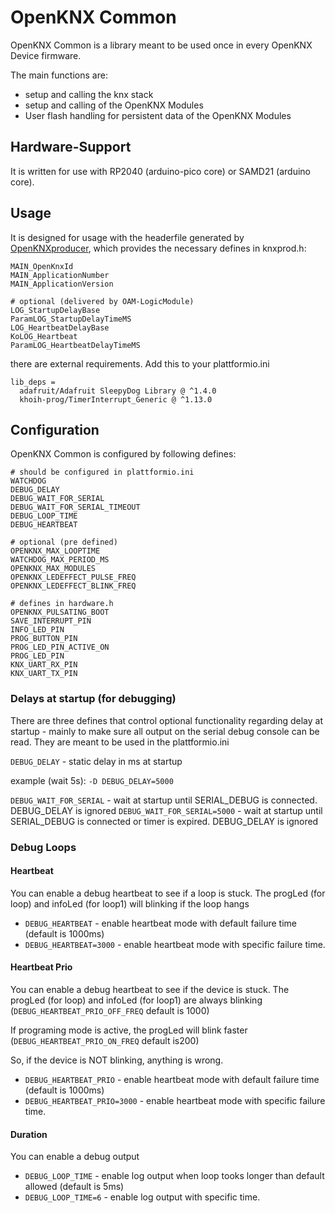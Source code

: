 # OpenKNX Common

OpenKNX Common is a library meant to be used once in every OpenKNX Device firmware.

The main functions are:
- setup and calling the knx stack
- setup and calling of the OpenKNX Modules
- User flash handling for persistent data of the OpenKNX Modules

## Hardware-Support

It is written for use with RP2040 (arduino-pico core) or SAMD21 (arduino core).

## Usage

It is designed for usage with the headerfile generated by [OpenKNXproducer](https://github.com/OpenKNX/OpenKNXproducer), which provides the necessary defines in knxprod.h:
```
MAIN_OpenKnxId
MAIN_ApplicationNumber
MAIN_ApplicationVersion

# optional (delivered by OAM-LogicModule)
LOG_StartupDelayBase
ParamLOG_StartupDelayTimeMS
LOG_HeartbeatDelayBase
KoLOG_Heartbeat
ParamLOG_HeartbeatDelayTimeMS
```

there are external requirements. Add this to your plattformio.ini 
```
lib_deps = 
  adafruit/Adafruit SleepyDog Library @ ^1.4.0
  khoih-prog/TimerInterrupt_Generic @ ^1.13.0
```

## Configuration
OpenKNX Common is configured by following defines:

```
# should be configured in plattformio.ini
WATCHDOG
DEBUG_DELAY
DEBUG_WAIT_FOR_SERIAL
DEBUG_WAIT_FOR_SERIAL_TIMEOUT
DEBUG_LOOP_TIME
DEBUG_HEARTBEAT

# optional (pre defined)
OPENKNX_MAX_LOOPTIME
WATCHDOG_MAX_PERIOD_MS
OPENKNX_MAX_MODULES
OPENKNX_LEDEFFECT_PULSE_FREQ
OPENKNX_LEDEFFECT_BLINK_FREQ

# defines in hardware.h
OPENKNX_PULSATING_BOOT
SAVE_INTERRUPT_PIN
INFO_LED_PIN
PROG_BUTTON_PIN
PROG_LED_PIN_ACTIVE_ON
PROG_LED_PIN
KNX_UART_RX_PIN
KNX_UART_TX_PIN
```

### Delays at startup (for debugging)

There are three defines that control optional functionality regarding delay at startup - mainly to make sure all output on the serial debug console can be read. They are meant to be used in the plattformio.ini

`DEBUG_DELAY` - static delay in ms at startup

example (wait 5s): `-D DEBUG_DELAY=5000`


`DEBUG_WAIT_FOR_SERIAL` - wait at startup until SERIAL_DEBUG is connected. DEBUG_DELAY is ignored
`DEBUG_WAIT_FOR_SERIAL=5000` - wait at startup until SERIAL_DEBUG is connected or timer is expired. DEBUG_DELAY is ignored

### Debug Loops

#### Heartbeat
You can enable a debug heartbeat to see if a loop is stuck. The progLed (for loop) and infoLed (for loop1) will blinking if the loop hangs

* `DEBUG_HEARTBEAT` - enable heartbeat mode with default failure time (default is 1000ms)
* `DEBUG_HEARTBEAT=3000` - enable heartbeat mode with specific failure time.

#### Heartbeat Prio
You can enable a debug heartbeat to see if the device is stuck. The progLed (for loop) and infoLed (for loop1) are always blinking (`DEBUG_HEARTBEAT_PRIO_OFF_FREQ` default is 1000)

If programing mode is active, the progLed will blink faster (`DEBUG_HEARTBEAT_PRIO_ON_FREQ` default is200)

So, if the device is NOT blinking, anything is wrong.

* `DEBUG_HEARTBEAT_PRIO` - enable heartbeat mode with default failure time (default is 1000ms)
* `DEBUG_HEARTBEAT_PRIO=3000` - enable heartbeat mode with specific failure time.

#### Duration
You can enable a debug output
* `DEBUG_LOOP_TIME` - enable log output when loop tooks longer than default allowed (default is 5ms)
* `DEBUG_LOOP_TIME=6` - enable log output with specific time.
